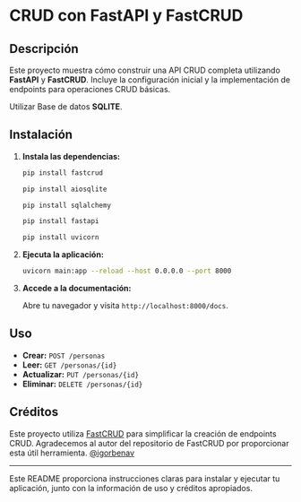 # CRUD con FastAPI y FastCRUD

## Descripción

Este proyecto muestra cómo construir una API CRUD completa utilizando **FastAPI** y **FastCRUD**. Incluye la configuración inicial y la implementación de endpoints para operaciones CRUD básicas.

Utilizar Base de datos **SQLITE**.

## Instalación

1. **Instala las dependencias:**

   ```bash
   pip install fastcrud
   ```
   ```bash
   pip install aiosqlite
   ```
   ```bash
   pip install sqlalchemy
   ```
   ```bash
   pip install fastapi
   ```
   ```bash
   pip install uvicorn
   ```

2. **Ejecuta la aplicación:**

   ```bash
   uvicorn main:app --reload --host 0.0.0.0 --port 8000
   ```

3. **Accede a la documentación:**

   Abre tu navegador y visita `http://localhost:8000/docs`.

## Uso

- **Crear:** `POST /personas`
- **Leer:** `GET /personas/{id}`
- **Actualizar:** `PUT /personas/{id}`
- **Eliminar:** `DELETE /personas/{id}`

## Créditos

Este proyecto utiliza [FastCRUD](https://github.com/igorbenav/fastcrud) para simplificar la creación de endpoints CRUD. Agradecemos al autor del repositorio de FastCRUD por proporcionar esta útil herramienta. [@igorbenav](https://github.com/igorbenav/)

---

Este README proporciona instrucciones claras para instalar y ejecutar tu aplicación, junto con la información de uso y créditos apropiados.
